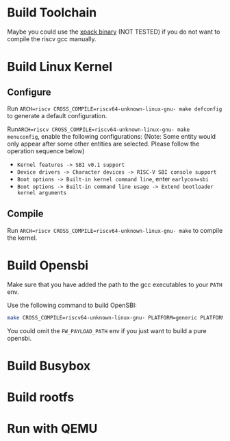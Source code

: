 # Build Toolchain

Maybe you could use the [xpack binary](https://xpack.github.io/tags/riscv/) (NOT TESTED) if you do not want to compile the riscv gcc manually.

# Build Linux Kernel
## Configure
Run `ARCH=riscv CROSS_COMPILE=riscv64-unknown-linux-gnu- make defconfig` to generate a default configuration.

Run`ARCH=riscv CROSS_COMPILE=riscv64-unknown-linux-gnu- make menuconfig`, enable the following configurations: 
(Note: Some entity would only appear after some other entities are selected. Please follow the operation sequence below) 
- `Kernel features -> SBI v0.1 support`
- `Device drivers -> Character devices -> RISC-V SBI console support`
- `Boot options -> Built-in kernel command line`, enter `earlycon=sbi`
- `Boot options -> Built-in command line usage -> Extend bootloader kernel arguments`
## Compile
Run `ARCH=riscv CROSS_COMPILE=riscv64-unknown-linux-gnu- make` to compile the kernel. 


# Build Opensbi

Make sure that you have added the path to the gcc executables to your `PATH` env.

Use the following command to build OpenSBI:
```bash
make CROSS_COMPILE=riscv64-unknown-linux-gnu- PLATFORM=generic PLATFORM_RISCV_ISA=rv64ima_zicsr_zifencei FW_FDT_PATH=cemu.dtb FW_PAYLOAD_PATH=<src_path_to_linux_kernel>/arch/riscv/boot/Image
```
You could omit the `FW_PAYLOAD_PATH` env if you just want to build a pure opensbi.



# Build Busybox

# Build rootfs

# Run with QEMU
